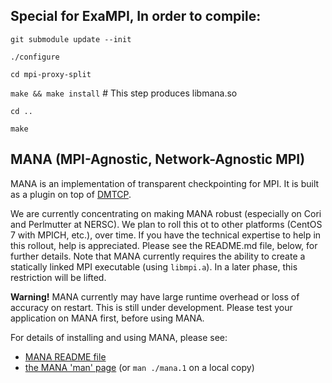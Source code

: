 ## Special for ExaMPI, In order to compile:

`git submodule update --init`

`./configure`

`cd mpi-proxy-split`

`make && make install` # This step produces libmana.so

`cd ..`

`make`

## MANA (MPI-Agnostic, Network-Agnostic MPI)

MANA is an implementation of transparent checkpointing for MPI.  It is
built as a plugin on top of [DMTCP](https://github.com/dmtcp/dmtcp).

We are currently concentrating on making MANA robust (especially on Cori
and Perlmutter at NERSC).  We plan to roll this ot to other platforms
(CentOS 7 with MPICH, etc.), over time.  If you have the technical expertise
to help in this rollout, help is appreciated.  Please see the README.md
file, below, for further details.  Note that MANA currently requires
the ability to create a statically linked MPI executable (using `libmpi.a`).
In a later phase, this restriction will be lifted.

**Warning!** MANA currently may have large runtime overhead or loss
of accuracy on restart.  This is still under development.  Please test
your application on MANA first, before using MANA.

For details of installing and using MANA, please see:
- [MANA README file](mpi-proxy-split/README.md)
- [the MANA 'man' page](manpages/mana.1.md) (or `man ./mana.1` on a local copy)
